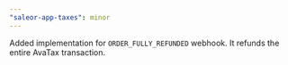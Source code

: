 ```yaml
---
"saleor-app-taxes": minor
---
```


Added implementation for `ORDER_FULLY_REFUNDED` webhook. It refunds the entire AvaTax transaction.
